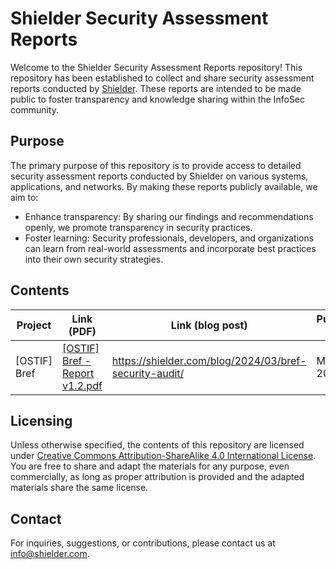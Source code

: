 # Shielder Security Assessment Reports

Welcome to the Shielder Security Assessment Reports repository! This repository has been established to collect and share security assessment reports conducted by [Shielder](https://www.shielder.com). These reports are intended to be made public to foster transparency and knowledge sharing within the InfoSec community.

## Purpose
The primary purpose of this repository is to provide access to detailed security assessment reports conducted by Shielder on various systems, applications, and networks. By making these reports publicly available, we aim to:

- Enhance transparency: By sharing our findings and recommendations openly, we promote transparency in security practices.
- Foster learning: Security professionals, developers, and organizations can learn from real-world assessments and incorporate best practices into their own security strategies.

## Contents

| Project | Link (PDF) | Link (blog post) | Publishing Date |
| ------- | ---------- | ---------------- | --------------- |
| [OSTIF] Bref | [\[OSTIF\] Bref - Report v1.2.pdf](./2024/[OSTIF]%20Bref%20-%20Report%20v1.2.pdf) | https://shielder.com/blog/2024/03/bref-security-audit/ | March 29, 2024 |

## Licensing
Unless otherwise specified, the contents of this repository are licensed under [Creative Commons Attribution-ShareAlike 4.0 International License](LICENSE). You are free to share and adapt the materials for any purpose, even commercially, as long as proper attribution is provided and the adapted materials share the same license.

## Contact
For inquiries, suggestions, or contributions, please contact us at [info@shielder.com](mailto:info+public-reports@shielder.com).
